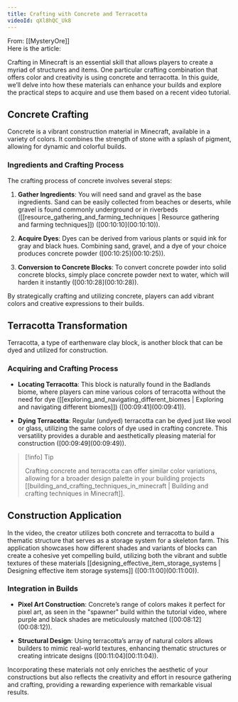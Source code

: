 ```yaml
---
title: Crafting with Concrete and Terracotta
videoId: qXl8hQC_Uk8
---
```


From: [[MysteryOre]] <br/> 
Here is the article:

Crafting in Minecraft is an essential skill that allows players to create a myriad of structures and items. One particular crafting combination that offers color and creativity is using concrete and terracotta. In this guide, we’ll delve into how these materials can enhance your builds and explore the practical steps to acquire and use them based on a recent video tutorial.

## Concrete Crafting

Concrete is a vibrant construction material in Minecraft, available in a variety of colors. It combines the strength of stone with a splash of pigment, allowing for dynamic and colorful builds.

### Ingredients and Crafting Process

The crafting process of concrete involves several steps:

1. **Gather Ingredients**: You will need sand and gravel as the base ingredients. Sand can be easily collected from beaches or deserts, while gravel is found commonly underground or in riverbeds ([[resource_gathering_and_farming_techniques | Resource gathering and farming techniques]]) ([00:10:10](<a class="yt-timestamp" data-t="00:10:10">00:10:10</a>)).

2. **Acquire Dyes**: Dyes can be derived from various plants or squid ink for gray and black hues. Combining sand, gravel, and a dye of your choice produces concrete powder ([00:10:25](<a class="yt-timestamp" data-t="00:10:25">00:10:25</a>)).

3. **Conversion to Concrete Blocks**: To convert concrete powder into solid concrete blocks, simply place concrete powder next to water, which will harden it instantly ([00:10:28](<a class="yt-timestamp" data-t="00:10:28">00:10:28</a>)).

By strategically crafting and utilizing concrete, players can add vibrant colors and creative expressions to their builds.

## Terracotta Transformation

Terracotta, a type of earthenware clay block, is another block that can be dyed and utilized for construction.

### Acquiring and Crafting Process

- **Locating Terracotta**: This block is naturally found in the Badlands biome, where players can mine various colors of terracotta without the need for dye ([[exploring_and_navigating_different_biomes | Exploring and navigating different biomes]]) ([00:09:41](<a class="yt-timestamp" data-t="00:09:41">00:09:41</a>)).

- **Dying Terracotta**: Regular (undyed) terracotta can be dyed just like wool or glass, utilizing the same colors of dye used in crafting concrete. This versatility provides a durable and aesthetically pleasing material for construction ([00:09:49](<a class="yt-timestamp" data-t="00:09:49">00:09:49</a>)).

> [!info] Tip
>
> Crafting concrete and terracotta can offer similar color variations, allowing for a broader design palette in your building projects [[building_and_crafting_techniques_in_minecraft | Building and crafting techniques in Minecraft]].

## Construction Application

In the video, the creator utilizes both concrete and terracotta to build a thematic structure that serves as a storage system for a skeleton farm. This application showcases how different shades and variants of blocks can create a cohesive yet compelling build, utilizing both the vibrant and subtle textures of these materials [[designing_effective_item_storage_systems | Designing effective item storage systems]] ([00:11:00](<a class="yt-timestamp" data-t="00:11:00">00:11:00</a>)).

### Integration in Builds

- **Pixel Art Construction**: Concrete’s range of colors makes it perfect for pixel art, as seen in the "spawner" build within the tutorial video, where purple and black shades are meticulously matched ([00:08:12](<a class="yt-timestamp" data-t="00:08:12">00:08:12</a>)).

- **Structural Design**: Using terracotta’s array of natural colors allows builders to mimic real-world textures, enhancing thematic structures or creating intricate designs ([00:11:04](<a class="yt-timestamp" data-t="00:11:04">00:11:04</a>)).

Incorporating these materials not only enriches the aesthetic of your constructions but also reflects the creativity and effort in resource gathering and crafting, providing a rewarding experience with remarkable visual results.